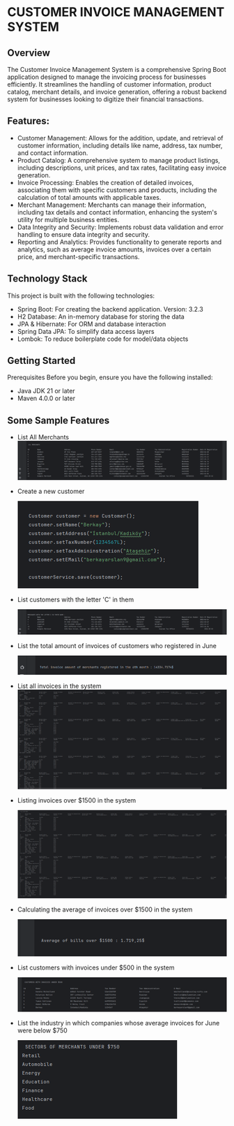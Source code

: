 # CUSTOMER INVOICE MANAGEMENT SYSTEM

## Overview
The Customer Invoice Management System is a comprehensive Spring Boot application designed to manage the invoicing process for businesses efficiently. It streamlines the handling of customer information, product catalog, merchant details, and invoice generation, offering a robust backend system for businesses looking to digitize their financial transactions.

## Features:

- Customer Management: Allows for the addition, update, and retrieval of customer information, including details like name, address, tax number, and contact information.
- Product Catalog: A comprehensive system to manage product listings, including descriptions, unit prices, and tax rates, facilitating easy invoice generation.
- Invoice Processing: Enables the creation of detailed invoices, associating them with specific customers and products, including the calculation of total amounts with applicable taxes.
- Merchant Management: Merchants can manage their information, including tax details and contact information, enhancing the system's utility for multiple business entities.
- Data Integrity and Security: Implements robust data validation and error handling to ensure data integrity and security.
- Reporting and Analytics: Provides functionality to generate reports and analytics, such as average invoice amounts, invoices over a certain price, and merchant-specific transactions.

## Technology Stack
This project is built with the following technologies:

- Spring Boot: For creating the backend application. Version: 3.2.3
- H2 Database: An in-memory database for storing the data
- JPA & Hibernate: For ORM and database interaction
- Spring Data JPA: To simplify data access layers
- Lombok: To reduce boilerplate code for model/data objects

## Getting Started
Prerequisites
Before you begin, ensure you have the following installed:

- Java JDK 21 or later
- Maven 4.0.0 or later


## Some Sample Features

- List All Merchants
  ![Output](./outputImg/all-merchants.png)


- Create a new customer

  ![Output](./outputImg/record-customer.png)

- List customers with the letter 'C' in them

  ![Output](./outputImg/merchant-starting-with-c.png)

- List the total amount of invoices of customers who registered in June

  ![Output](./outputImg/monthly-total-of-bills.png)

- List all invoices in the system
  ![Output](./outputImg/all-invoices.png)

- Listing invoices over $1500 in the system

  ![Output](./outputImg/Invoices-over-1500.png)

- Calculating the average of invoices over $1500 in the system

  ![Output](./outputImg/avarage-over-1500.png)

- List customers with invoices under $500 in the system

  ![Output](./outputImg/under-500-customers.png)

- List the industry in which companies whose average invoices for June were below $750

  ![Output](./outputImg/sectors-below-750.png)
